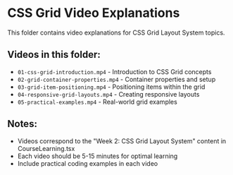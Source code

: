 # CSS Grid Video Explanations

This folder contains video explanations for CSS Grid Layout System topics.

## Videos in this folder:

- `01-css-grid-introduction.mp4` - Introduction to CSS Grid concepts
- `02-grid-container-properties.mp4` - Container properties and setup
- `03-grid-item-positioning.mp4` - Positioning items within the grid
- `04-responsive-grid-layouts.mp4` - Creating responsive layouts
- `05-practical-examples.mp4` - Real-world grid examples

## Notes:

- Videos correspond to the "Week 2: CSS Grid Layout System" content in CourseLearning.tsx
- Each video should be 5-15 minutes for optimal learning
- Include practical coding examples in each video